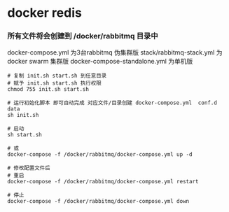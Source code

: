 # docker redis

### 所有文件将会创建到 /docker/rabbitmq 目录中
docker-compose.yml 为3台rabbitmq 伪集群版
stack/rabbitmq-stack.yml 为 docker swarm 集群版
docker-compose-standalone.yml 为单机版

```shell script
# 复制 init.sh start.sh 到任意目录
# 赋予 init.sh start.sh 执行权限
chmod 755 init.sh start.sh

# 运行初始化脚本 即可自动完成 对应文件/目录创建 docker-compose.yml  conf.d data
sh init.sh

# 启动
sh start.sh

# 或
docker-compose -f /docker/rabbitmq/docker-compose.yml up -d

# 修改配置文件后
# 重启
docker-compose -f /docker/rabbitmq/docker-compose.yml restart

# 停止
docker-compose -f /docker/rabbitmq/docker-compose.yml down
```